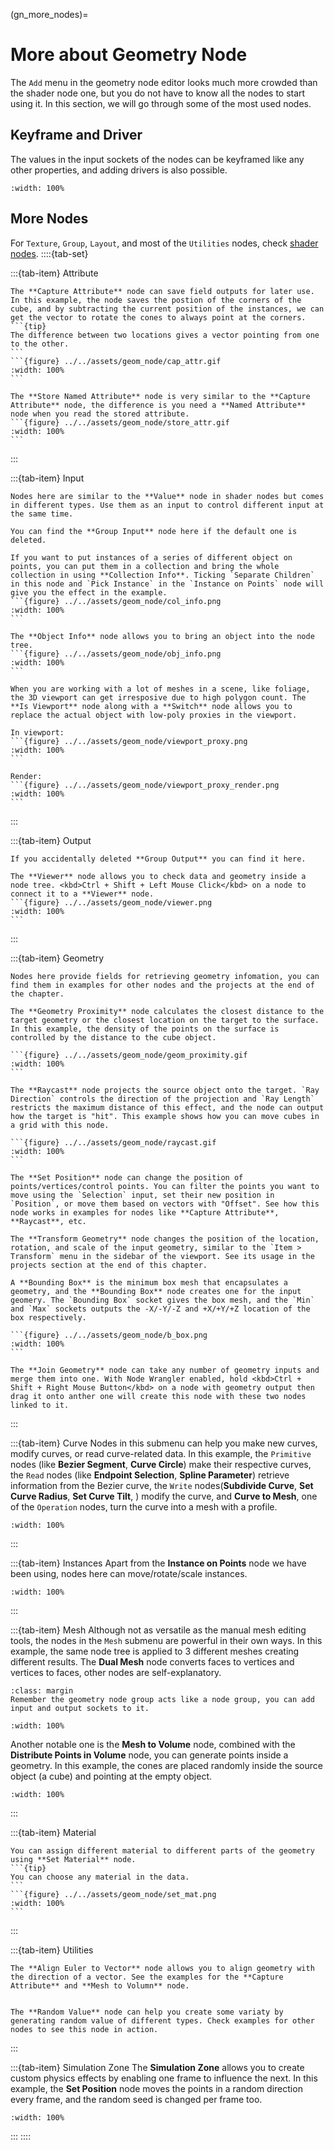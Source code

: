 (gn_more_nodes)=

# More about Geometry Node
The `Add` menu in the geometry node editor looks much more crowded than the shader node one, but you do not have to know all the nodes to start using it. In this section, we will go through some of the most used nodes.

## Keyframe and Driver
The values in the input sockets of the nodes can be keyframed like any other properties, and adding drivers is also possible.
```{figure} ../../assets/geom_node/gn_kf_driver.gif
:width: 100%
```

## More Nodes
For `Texture`, `Group`, `Layout`, and most of the `Utilities` nodes, check [shader nodes](shader_node_tree).
::::{tab-set}

:::{tab-item} Attribute


````{card} Capture Attribute
The **Capture Attribute** node can save field outputs for later use. In this example, the node saves the postion of the corners of the cube, and by subtracting the current position of the instances, we can get the vector to rotate the cones to always point at the corners.
```{tip}
The difference between two locations gives a vector pointing from one to the other.
```
```{figure} ../../assets/geom_node/cap_attr.gif
:width: 100%
```

````

````{card} Store Named Attribute
The **Store Named Attribute** node is very similar to the **Capture Attribute** node, the difference is you need a **Named Attribute** node when you read the stored attribute.
```{figure} ../../assets/geom_node/store_attr.gif
:width: 100%
```

````

:::

:::{tab-item} Input


````{card} Constant
Nodes here are similar to the **Value** node in shader nodes but comes in different types. Use them as an input to control different input at the same time.
````

````{card} Group
You can find the **Group Input** node here if the default one is deleted.
````


````{card} Scene > Collection Info
If you want to put instances of a series of different object on points, you can put them in a collection and bring the whole collection in using **Collection Info**. Ticking `Separate Children` in this node and `Pick Instance` in the `Instance on Points` node will give you the effect in the example.
```{figure} ../../assets/geom_node/col_info.png
:width: 100%
```
````

````{card} Scene >  Object Info
The **Object Info** node allows you to bring an object into the node tree.
```{figure} ../../assets/geom_node/obj_info.png
:width: 100%
```
````

````{card} Scene >  Is Viewport
When you are working with a lot of meshes in a scene, like foliage, the 3D viewport can get irresposive due to high polygon count. The **Is Viewport** node along with a **Switch** node allows you to replace the actual object with low-poly proxies in the viewport.

In viewport:
```{figure} ../../assets/geom_node/viewport_proxy.png
:width: 100%
```

Render:
```{figure} ../../assets/geom_node/viewport_proxy_render.png
:width: 100%
```
````

:::

:::{tab-item} Output
````{card} Group Output
If you accidentally deleted **Group Output** you can find it here.
````

````{card} Viewer
The **Viewer** node allows you to check data and geometry inside a node tree. <kbd>Ctrl + Shift + Left Mouse Click</kbd> on a node to connect it to a **Viewer** node.
```{figure} ../../assets/geom_node/viewer.png
:width: 100%
```

````

:::

:::{tab-item} Geometry
`````{card} Read
Nodes here provide fields for retrieving geometry infomation, you can find them in examples for other nodes and the projects at the end of the chapter.
`````


````{card} Sample > Geometry Proximity
The **Geometry Proximity** node calculates the closest distance to the target geometry or the closest location on the target to the surface. In this example, the density of the points on the surface is controlled by the distance to the cube object.

```{figure} ../../assets/geom_node/geom_proximity.gif
:width: 100%
```
````

````{card} Sample > Raycast
The **Raycast** node projects the source object onto the target. `Ray Direction` controls the direction of the projection and `Ray Length` restricts the maximum distance of this effect, and the node can output how the target is "hit". This example shows how you can move cubes in a grid with this node.

```{figure} ../../assets/geom_node/raycast.gif
:width: 100%
```
````


````{card} Write > Set Position
The **Set Position** node can change the position of points/vertices/control points. You can filter the points you want to move using the `Selection` input, set their new position in `Position`, or move them based on vectors with "Offset". See how this node works in examples for nodes like **Capture Attribute**, **Raycast**, etc. 

````

````{card} Operations > Transform Geometry
The **Transform Geometry** node changes the position of the location, rotation, and scale of the input geometry, similar to the `Item > Transform` menu in the sidebar of the viewport. See its usage in the projects section at the end of this chapter.

````

````{card} Operations > Bounding Box
A **Bounding Box** is the minimum box mesh that encapsulates a geometry, and the **Bounding Box** node creates one for the input geomery. The `Bounding Box` socket gives the box mesh, and the `Min` and `Max` sockets outputs the -X/-Y/-Z and +X/+Y/+Z location of the box respectively.

```{figure} ../../assets/geom_node/b_box.png
:width: 100%
```

````

````{card} Join Geometry
The **Join Geometry** node can take any number of geometry inputs and merge them into one. With Node Wrangler enabled, hold <kbd>Ctrl + Shift + Right Mouse Button</kbd> on a node with geometry output then drag it onto anther one will create this node with these two nodes linked to it.

````


:::

:::{tab-item} Curve
Nodes in this submenu can help you make new curves, modify curves, or read curve-related data. In this example, the `Primitive` nodes (like **Bezier Segment**, **Curve Circle**) make their respective curves, the `Read` nodes (like **Endpoint Selection**, **Spline Parameter**) retrieve information from the Bezier curve, the `Write` nodes(**Subdivide Curve**, **Set Curve Radius**, **Set Curve Tilt**, ) modify the curve, and **Curve to Mesh**, one of the `Operation` nodes, turn the curve into a mesh with a profile.

```{figure} ../../assets/geom_node/curve_nodes.png
:width: 100%
```
:::

:::{tab-item} Instances
Apart from the **Instance on Points** node we have been using, nodes here can move/rotate/scale instances. 

```{figure} ../../assets/geom_node/inst_nodes.png
:width: 100%
```


:::

:::{tab-item} Mesh
Although not as versatile as the manual mesh editing tools, the nodes in the `Mesh` submenu are powerful in their own ways. In this example, the same node tree is applied to 3 different meshes creating different results. The **Dual Mesh** node converts faces to vertices and vertices to faces, other nodes are self-explanatory.
```{tip}
:class: margin
Remember the geometry node group acts like a node group, you can add input and output sockets to it.
```
```{figure} ../../assets/geom_node/mesh_nodes.png
:width: 100%
```

Another notable one is the **Mesh to Volume** node, combined with the **Distribute Points in Volume** node, you can generate points inside a geometry. In this example, the cones are placed randomly inside the source object (a cube) and pointing at the empty object.
```{figure} ../../assets/geom_node/mesh2vol.gif
:width: 100%
```

:::

:::{tab-item} Material

````{card} Set Material
You can assign different material to different parts of the geometry using **Set Material** node.
```{tip}
You can choose any material in the data.
```
```{figure} ../../assets/geom_node/set_mat.png
:width: 100%
```

````

:::

:::{tab-item} Utilities

````{card} Rotation > Align Euler to Vector
The **Align Euler to Vector** node allows you to align geometry with the direction of a vector. See the examples for the **Capture Attribute** and **Mesh to Volumn** node.


````

````{card} Random Value
The **Random Value** node can help you create some variaty by generating random value of different types. Check examples for other nodes to see this node in action.
````

:::

:::{tab-item} Simulation Zone
The **Simulation Zone** allows you to create custom physics effects by enabling one frame to influence the next. In this example, the **Set Position** node moves the points in a random direction every frame, and the random seed is changed per frame too.
```{figure} ../../assets/extra/sim_node.gif
:width: 100%
```

:::
::::
